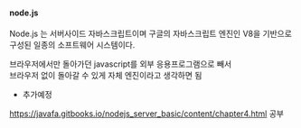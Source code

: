 #### node.js

Node.js 는 서버사이드 자바스크립트이며 구글의 자바스크립트 엔진인 V8을 기반으로 구성된 일종의 소프트웨어 시스템이다.

브라우저에서만 돌아가던 javascript를 외부 응용프로그램으로 빼서    
브라우저 없이 돌아갈 수 있게 자체 엔진이라고 생각하면 됨   

* 추가예정

https://javafa.gitbooks.io/nodejs_server_basic/content/chapter4.html 공부
